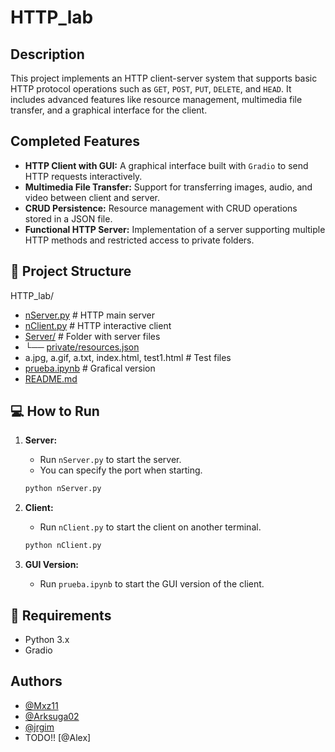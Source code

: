# HTTP_lab

## Description
This project implements an HTTP client-server system that supports basic HTTP protocol operations such as `GET`, `POST`, `PUT`, `DELETE`, and `HEAD`. It includes advanced features like resource management, multimedia file transfer, and a graphical interface for the client.

## Completed Features
- **HTTP Client with GUI:** A graphical interface built with `Gradio` to send HTTP requests interactively.
- **Multimedia File Transfer:** Support for transferring images, audio, and video between client and server.
- **CRUD Persistence:** Resource management with CRUD operations stored in a JSON file.
- **Functional HTTP Server:** Implementation of a server supporting multiple HTTP methods and restricted access to private folders.

## 📂 Project Structure

HTTP_lab/

- [nServer.py](./nServer.py)          # HTTP main server
- [nClient.py](./nClient.py)          # HTTP interactive client
- [Server/](./Server)             # Folder with server files
- └── [private/resources.json](./Server/private/resources.json)
-  a.jpg, a.gif, a.txt, index.html, test1.html  # Test files
- [prueba.ipynb](./prueba.ipynb)       # Grafical version
- [README.md](./README.md)

## 💻 How to Run
1. **Server:**
   - Run `nServer.py` to start the server.
   - You can specify the port when starting.

   ```bash
   python nServer.py
    ```
2. **Client:**
    - Run `nClient.py` to start the client on another terminal.
    
    ```bash
    python nClient.py
     ```

3. **GUI Version:**
    - Run `prueba.ipynb` to start the GUI version of the client.

## 📜 Requirements
- Python 3.x
- Gradio

## Authors
- [@Mxz11](https://github.com/Mxz-11)
- [@Arksuga02](https://github.com/Arksuga02)
- [@jrgim](https://github.com/jrgim)
- TODO!! [@Alex]